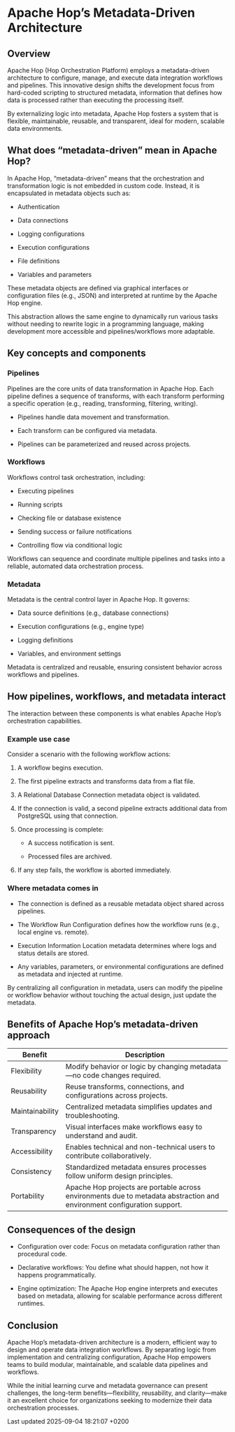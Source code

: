 <div id="header">

# Apache Hop’s Metadata-Driven Architecture

</div>

<div id="content">

<div class="sect1">

## Overview

<div class="sectionbody">

<div class="paragraph">

Apache Hop (Hop Orchestration Platform) employs a metadata-driven architecture to configure, manage, and execute data integration workflows and pipelines. This innovative design shifts the development focus from hard-coded scripting to structured metadata, information that defines how data is processed rather than executing the processing itself.

</div>

<div class="paragraph">

By externalizing logic into metadata, Apache Hop fosters a system that is flexible, maintainable, reusable, and transparent, ideal for modern, scalable data environments.

</div>

</div>

</div>

<div class="sect1">

## What does “metadata-driven” mean in Apache Hop?

<div class="sectionbody">

<div class="paragraph">

In Apache Hop, “metadata-driven” means that the orchestration and transformation logic is not embedded in custom code. Instead, it is encapsulated in metadata objects such as:

</div>

<div class="ulist">

  - Authentication

  - Data connections

  - Logging configurations

  - Execution configurations

  - File definitions

  - Variables and parameters

</div>

<div class="paragraph">

These metadata objects are defined via graphical interfaces or configuration files (e.g., JSON) and interpreted at runtime by the Apache Hop engine.

</div>

<div class="paragraph">

This abstraction allows the same engine to dynamically run various tasks without needing to rewrite logic in a programming language, making development more accessible and pipelines/workflows more adaptable.

</div>

</div>

</div>

<div class="sect1">

## Key concepts and components

<div class="sectionbody">

<div class="sect2">

### Pipelines

<div class="paragraph">

Pipelines are the core units of data transformation in Apache Hop. Each pipeline defines a sequence of transforms, with each transform performing a specific operation (e.g., reading, transforming, filtering, writing).

</div>

<div class="ulist">

  - Pipelines handle data movement and transformation.

  - Each transform can be configured via metadata.

  - Pipelines can be parameterized and reused across projects.

</div>

</div>

<div class="sect2">

### Workflows

<div class="paragraph">

Workflows control task orchestration, including:

</div>

<div class="ulist">

  - Executing pipelines

  - Running scripts

  - Checking file or database existence

  - Sending success or failure notifications

  - Controlling flow via conditional logic

</div>

<div class="paragraph">

Workflows can sequence and coordinate multiple pipelines and tasks into a reliable, automated data orchestration process.

</div>

</div>

<div class="sect2">

### Metadata

<div class="paragraph">

Metadata is the central control layer in Apache Hop. It governs:

</div>

<div class="ulist">

  - Data source definitions (e.g., database connections)

  - Execution configurations (e.g., engine type)

  - Logging definitions

  - Variables, and environment settings

</div>

<div class="paragraph">

Metadata is centralized and reusable, ensuring consistent behavior across workflows and pipelines.

</div>

</div>

</div>

</div>

<div class="sect1">

## How pipelines, workflows, and metadata interact

<div class="sectionbody">

<div class="paragraph">

The interaction between these components is what enables Apache Hop’s orchestration capabilities.

</div>

<div class="sect2">

### Example use case

<div class="paragraph">

Consider a scenario with the following workflow actions:

</div>

<div class="olist arabic">

1.  A workflow begins execution.

2.  The first pipeline extracts and transforms data from a flat file.

3.  A Relational Database Connection metadata object is validated.

4.  If the connection is valid, a second pipeline extracts additional data from PostgreSQL using that connection.

5.  Once processing is complete:
    
    <div class="ulist">
    
      - A success notification is sent.
    
      - Processed files are archived.
    
    </div>

6.  If any step fails, the workflow is aborted immediately.

</div>

</div>

<div class="sect2">

### Where metadata comes in

<div class="ulist">

  - The connection is defined as a reusable metadata object shared across pipelines.

  - The Workflow Run Configuration defines how the workflow runs (e.g., local engine vs. remote).

  - Execution Information Location metadata determines where logs and status details are stored.

  - Any variables, parameters, or environmental configurations are defined as metadata and injected at runtime.

</div>

<div class="paragraph">

By centralizing all configuration in metadata, users can modify the pipeline or workflow behavior without touching the actual design, just update the metadata.

</div>

</div>

</div>

</div>

<div class="sect1">

## Benefits of Apache Hop’s metadata-driven approach

<div class="sectionbody">

| Benefit         | Description                                                                                                             |
| --------------- | ----------------------------------------------------------------------------------------------------------------------- |
| Flexibility     | Modify behavior or logic by changing metadata—no code changes required.                                                 |
| Reusability     | Reuse transforms, connections, and configurations across projects.                                                      |
| Maintainability | Centralized metadata simplifies updates and troubleshooting.                                                            |
| Transparency    | Visual interfaces make workflows easy to understand and audit.                                                          |
| Accessibility   | Enables technical and non-technical users to contribute collaboratively.                                                |
| Consistency     | Standardized metadata ensures processes follow uniform design principles.                                               |
| Portability     | Apache Hop projects are portable across environments due to metadata abstraction and environment configuration support. |

</div>

</div>

<div class="sect1">

## Consequences of the design

<div class="sectionbody">

<div class="ulist">

  - Configuration over code: Focus on metadata configuration rather than procedural code.

  - Declarative workflows: You define what should happen, not how it happens programmatically.

  - Engine optimization: The Apache Hop engine interprets and executes based on metadata, allowing for scalable performance across different runtimes.

</div>

</div>

</div>

<div class="sect1">

## Conclusion

<div class="sectionbody">

<div class="paragraph">

Apache Hop’s metadata-driven architecture is a modern, efficient way to design and operate data integration workflows. By separating logic from implementation and centralizing configuration, Apache Hop empowers teams to build modular, maintainable, and scalable data pipelines and workflows.

</div>

<div class="paragraph">

While the initial learning curve and metadata governance can present challenges, the long-term benefits—flexibility, reusability, and clarity—make it an excellent choice for organizations seeking to modernize their data orchestration processes.

</div>

</div>

</div>

</div>

<div id="footer">

<div id="footer-text">

Last updated 2025-09-04 18:21:07 +0200

</div>

</div>
